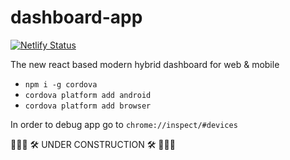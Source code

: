 # dashboard-app

[![Netlify Status](https://api.netlify.com/api/v1/badges/5dd5253a-b100-4b32-9f83-6baeb3398aeb/deploy-status)](https://app.netlify.com/sites/v4-dashboard-casanet-prod/deploys)

The new react based modern hybrid dashboard for web &amp; mobile

* `npm i -g cordova`
* `cordova platform add android`
* `cordova platform add browser`

In order to debug app go to `chrome://inspect/#devices`

🚧🚧🚧  🛠 UNDER CONSTRUCTION 🛠 🚧🚧🚧

